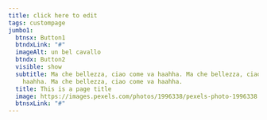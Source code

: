 ```yaml
---
title: click here to edit
tags: custompage
jumbo1:
  btnsx: Button1
  btndxLink: "#"
  imageAlt: un bel cavallo
  btndx: Button2
  visible: show
  subtitle: Ma che bellezza, ciao come va haahha. Ma che bellezza, ciao come va
    haahha. Ma che bellezza, ciao come va haahha.
  title: This is a page title
  image: https://images.pexels.com/photos/1996338/pexels-photo-1996338.jpeg?auto=compress&cs=tinysrgb&h=750&w=1260
  btnsxLink: "#"
---
```

